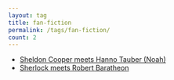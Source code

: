 ```yaml
---
layout: tag
title: fan-fiction
permalink: /tags/fan-fiction/
count: 2
---
```


- [Sheldon Cooper meets Hanno Tauber (Noah)](https://hash-ir.github.io/blog/ff-dark-bigbangtheory/)
- [Sherlock meets Robert Baratheon](https://hash-ir.github.io/blog/ff-got-sherlock/)
